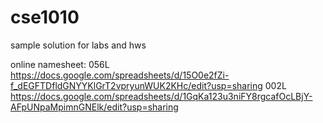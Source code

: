 # cse1010
sample solution for labs and hws

online namesheet:
056L	https://docs.google.com/spreadsheets/d/15O0e2fZi-f_dEGFTDfldGNYYKlGrT2vpryunWUK2KHc/edit?usp=sharing
002L	https://docs.google.com/spreadsheets/d/1GqKa123u3niFY8rgcafOcLBjY-AFpUNpaMpimnGNElk/edit?usp=sharing
